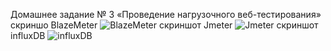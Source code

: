 Домашнее задание № 3 «Проведение нагрузочного веб-тестирования»
скриншо BlazeMeter 
![BlazeMeter](https://user-images.githubusercontent.com/100763326/215259896-b024475b-9b28-4c38-9122-66967f5cd11e.png)
скриншот Jmeter
![Jmeter](https://user-images.githubusercontent.com/100763326/215259907-a220d8c0-126c-41ef-a3b5-03e02c85257d.png)
скриншот influxDB
![influxDB](https://user-images.githubusercontent.com/100763326/215259917-1998eb86-8382-417c-bc6b-5e96917c7671.png)
